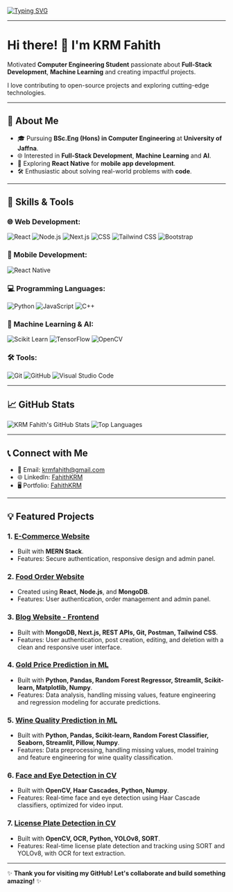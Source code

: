 [![Typing SVG](https://readme-typing-svg.herokuapp.com?font=Roboto&size=30&color=00BFFF&center=true&vCenter=true&width=800&lines=Welcome+to+My+GitHub+Profile!;Computer+Engineering+Student;Machine+Learning+%7C+AI+Enthusiast;Full-Stack+Web+Developer;Open+Source+Contributor)](https://git.io/typing-svg)

---

# Hi there! 👋 I'm KRM Fahith

Motivated **Computer Engineering Student** passionate about **Full-Stack Development**, **Machine Learning** and creating impactful projects.  

I love contributing to open-source projects and exploring cutting-edge technologies.

---


## 🚀 About Me

- 🎓 Pursuing **BSc.Eng (Hons) in Computer Engineering** at **University of Jaffna**.  
- 🌐 Interested in **Full-Stack Development**, **Machine Learning** and **AI**.  
- 📱 Exploring **React Native** for **mobile app development**.  
- 🛠️ Enthusiastic about solving real-world problems with **code**.  

---

## 🔧 Skills & Tools

### 🌐 Web Development:
![React](https://img.shields.io/badge/React-61DAFB?style=for-the-badge&logo=react&logoColor=black)
![Node.js](https://img.shields.io/badge/Node.js-339933?style=for-the-badge&logo=node.js&logoColor=white)
![Next.js](https://img.shields.io/badge/Next.js-000000?style=for-the-badge&logo=next.js&logoColor=white)
![CSS](https://img.shields.io/badge/CSS-1572B6?style=for-the-badge&logo=css3&logoColor=white)
![Tailwind CSS](https://img.shields.io/badge/Tailwind_CSS-38B2AC?style=for-the-badge&logo=tailwind-css&logoColor=white)
![Bootstrap](https://img.shields.io/badge/Bootstrap-7952B3?style=for-the-badge&logo=bootstrap&logoColor=white)

### 📱 Mobile Development:
![React Native](https://img.shields.io/badge/React%20Native-61DAFB?style=for-the-badge&logo=react&logoColor=black)

### 💻 Programming Languages:
![Python](https://img.shields.io/badge/Python-3776AB?style=for-the-badge&logo=python&logoColor=white)
![JavaScript](https://img.shields.io/badge/JavaScript-F7DF1E?style=for-the-badge&logo=javascript&logoColor=black)
![C++](https://img.shields.io/badge/C++-00599C?style=for-the-badge&logo=c%2B%2B&logoColor=white)

### 🧠 Machine Learning & AI:
![Scikit Learn](https://img.shields.io/badge/Scikit_Learn-F7931E?style=for-the-badge&logo=scikit-learn&logoColor=black)
![TensorFlow](https://img.shields.io/badge/TensorFlow-FF6F00?style=for-the-badge&logo=tensorflow&logoColor=white)
![OpenCV](https://img.shields.io/badge/OpenCV-5C3EE8?style=for-the-badge&logo=opencv&logoColor=white)

### 🛠️ Tools:
![Git](https://img.shields.io/badge/Git-F05032?style=for-the-badge&logo=git&logoColor=white)
![GitHub](https://img.shields.io/badge/GitHub-181717?style=for-the-badge&logo=github&logoColor=white)
![Visual Studio Code](https://img.shields.io/badge/VS%20Code-0078D4?style=for-the-badge&logo=visual-studio-code&logoColor=white)

---

## 📈 GitHub Stats

![KRM Fahith's GitHub Stats](https://github-readme-stats.vercel.app/api?username=FahithKRM&show_icons=true&theme=radical)
![Top Languages](https://github-readme-stats.vercel.app/api/top-langs/?username=FahithKRM&layout=compact&theme=radical)

---

## 📞 Connect with Me

- 📧 Email: krmfahith@gmail.com  
- 🌐 LinkedIn: [FahithKRM](https://www.linkedin.com/in/krmfahith/)  
- 🖥️ Portfolio: [FahithKRM](https://fahithkrm-portfolio.vercel.app/)  

---

## 💡 Featured Projects

### 1. [E-Commerce Website](https://github.com/FahithKRM/E-commerce---MERN.git)
- Built with **MERN Stack**.
- Features: Secure authentication, responsive design and admin panel.

### 2. [Food Order Website](https://github.com/FahithKRM/Food-Delivery---MERN.git)
- Created using **React**, **Node.js**, and **MongoDB**.
- Features: User authentication, order management and admin panel.

### 3. [Blog Website - Frontend](https://github.com/FahithKRM/Blog-App--Next----MERN.git)
- Built with **MongoDB, Next.js, REST APIs, Git, Postman, Tailwind CSS**.
- Features: User authentication, post creation, editing, and deletion with a clean and responsive user interface.

### 4. [Gold Price Prediction in ML](https://github.com/FahithKRM/ML_Gold-Price-Prediction.git)
- Built with **Python, Pandas, Random Forest Regressor, Streamlit, Scikit-learn, Matplotlib, Numpy**.
- Features: Data analysis, handling missing values, feature engineering and regression modeling for accurate predictions.

### 5. [Wine Quality Prediction in ML](https://github.com/FahithKRM/ML_Wine-Quality-Prediction.git)
- Built with **Python, Pandas, Scikit-learn, Random Forest Classifier, Seaborn, Streamlit, Pillow, Numpy**.
- Features: Data preprocessing, handling missing values, model training and feature engineering for wine quality classification.

### 6. [Face and Eye Detection in CV](https://github.com/FahithKRM/OpenCV1/tree/main/face-eye-detection)
- Built with **OpenCV, Haar Cascades, Python, Numpy**.
- Features: Real-time face and eye detection using Haar Cascade classifiers, optimized for video input.

### 7. [License Plate Detection in CV](https://github.com/FahithKRM/License-Plate-Detection-System.git)
- Built with **OpenCV, OCR, Python, YOLOv8, SORT**.
- Features: Real-time license plate detection and tracking using SORT and YOLOv8, with OCR for text extraction.

---

✨ **Thank you for visiting my GitHub! Let's collaborate and build something amazing!** ✨
